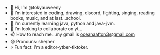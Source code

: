 - 👋 Hi, I’m @tokyauweeny
- 👀 I’m interested in coding, drawing, discord, fighting, singing, reading books, music, and at last...school.
- 🌱 I’m currently learning java, python and java-jvm.
- 💞️ I’m looking to collaborate on yt...
- 📫 How to reach me...my gmail is oceanaafton3@gmail.com
- 😄 Pronouns: she/her
- ⚡ Fun fact: i'm a editor-ytber-tiktoker.

<!---
tokyauweeny/tokyauweeny is a ✨ special ✨ repository because its `README.md` (this file) appears on your GitHub profile.
You can click the Preview link to take a look at your changes.
--->
